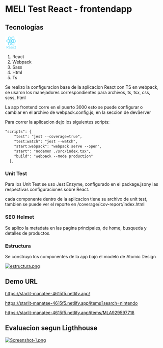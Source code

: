 # MELI Test React - frontendapp


## Tecnologías

<img src="https://raw.githubusercontent.com/devicons/devicon/master/icons/react/react-original-wordmark.svg" alt="react" width="40" height="40"/>


1. React
2. Webpack
3. Sass
4. Html
5. Ts

Se realizo la configuracion base de la aplicacion React con TS en webpack, se usaron los manejadores correspondientes para archivos, ts, tsx, css, scss, html

La app frontend corre en el puerto 3000 esto se puede configurar o cambiar en el archivo de webpack.config.js, en la seccion de devServer

Para correr la aplicacion dejo los siguientes scripts:
````
"scripts": {
    "test": "jest --coverage=true",
    "test:watch": "jest --watch",
    "start:webpack": "webpack serve --open",
    "start": "nodemon ./src/index.tsx",
    "build": "webpack --mode production"
  },
````

### Unit Test

Para los Unit Test se uso Jest Enzyme, configurado en el package.jsony las respectivas configuraciones sobre React.

cada componente dentro de la aplicacion tiene su archivo de unit test, tambien se puede ver el reporte en /coverage/lcov-report/index.html


### SEO Helmet

Se aplico la metadata en las pagina principales, de home, busqueda y detalles de productos.


### Estructura

Se construyo  los componentes de la app bajo el modelo de Atomic Design

[![estructura.png](https://i.postimg.cc/7hGbN3DW/estructura.png)](https://postimg.cc/hQnSD7XL)


## Demo URL

https://starlit-manatee-4615f5.netlify.app/

https://starlit-manatee-4615f5.netlify.app/items?search=nintendo

https://starlit-manatee-4615f5.netlify.app/items/MLA929597718

## Evaluacion segun Ligthhouse 

[![Screenshot-1.png](https://i.postimg.cc/wjNyZy3m/Screenshot-1.png)](https://postimg.cc/DS2wbzrv)
